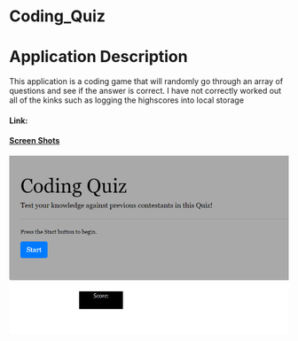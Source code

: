# Coding_Quiz
<h1>Application Description</h1>
<p>This application is a coding game that will randomly go through an array of questions and see if the answer is correct. I have not correctly worked out all of the kinks such as logging the highscores into local storage</p>

<h4>Link:</h4>
<a href='https://finch23.github.io/Coding_Quiz/'>
 
<h4>Screen Shots</h4>

<img src ='/images/screenshot.PNG'>
